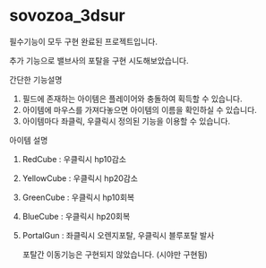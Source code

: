 # sovozoa_3dsur 

필수기능이 모두 구현 완료된 프로젝트입니다.

추가 기능으로 밸브사의 포탈을 구현 시도해보았습니다.



간단한 기능설명

1. 필드에 존재하는 아이템은 플레이어와 충돌하여 획득할 수 있습니다.
2. 아이템에 마우스를 가져다놓으면 아이템의 이름을 확인하실 수 있습니다.
3. 아이템마다 좌클릭, 우클릭시 정의된 기능을 이용할 수 있습니다.

아이템 설명
1. RedCube : 우클릭시 hp10감소
2. YellowCube : 우클릭시 hp20감소
3. GreenCube : 우클릭시 hp10회복
4. BlueCube : 우클릭시 hp20회복
5. PortalGun : 좌클릭시 오렌지포탈, 우클릭시 블루포탈 발사

   포탈간 이동기능은 구현되지 않았습니다.
   (시야만 구현됨)
